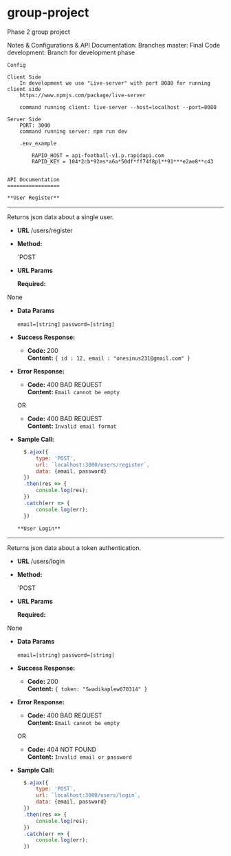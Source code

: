 # group-project
Phase 2 group project

Notes & Configurations & API Documentation:
    Branches
        master: Final Code
        development: Branch for development phase
            
    
    Config
    
    Client Side
        In development we use "Live-server" with port 8080 for running client side
        https://www.npmjs.com/package/live-server
        
        command running client: live-server --host=localhost --port=8080

    Server Side
        PORT: 3000
        command running server: npm run dev
        
        .env_example
        
            RAPID_HOST = api-football-v1.p.rapidapi.com
            RAPID_KEY = 104*2cb*92ms*a6a*50df*ff74f8p1**91***e2ae8**c43
           
           
    API Documentation
    =================
    
    **User Register**
----
  Returns json data about a single user.

* **URL**
  /users/register

* **Method:**

  `POST
  
*  **URL Params**

   **Required:**
   
  None 

* **Data Params**

   `email=[string]`
   `password=[string]`

* **Success Response:**

  * **Code:** 200 <br />
    **Content:** `{ id : 12, email : "onesinus231@gmail.com" }`
    
 
* **Error Response:**

  * **Code:** 400 BAD REQUEST <br />
    **Content:** `Email cannot be empty`

  OR

  * **Code:** 400 BAD REQUEST <br />
    **Content:** `Invalid email format`

* **Sample Call:**

  ```javascript
    $.ajax({
        type: 'POST',
        url: `localhost:3000/users/register`,
        data: {email, password}
    })
    .then(res => {
        console.log(res);
    })
    .catch(err => {
        console.log(err);
    })
  ```
  
      **User Login**
----
  Returns json data about a token authentication.

* **URL**
  /users/login

* **Method:**

  `POST
  
*  **URL Params**

   **Required:**
   
  None 

* **Data Params**

   `email=[string]`
   `password=[string]`

* **Success Response:**

  * **Code:** 200 <br />
    **Content:** `{ token: "Swadikaplew070314" }`
    
 
* **Error Response:**

  * **Code:** 400 BAD REQUEST <br />
    **Content:** `Email cannot be empty`

  OR

  * **Code:** 404 NOT FOUND <br />
    **Content:** `Invalid email or password`

* **Sample Call:**

  ```javascript
    $.ajax({
        type: 'POST',
        url: `localhost:3000/users/login`,
        data: {email, password}
    })
    .then(res => {
        console.log(res);
    })
    .catch(err => {
        console.log(err);
    })
  ```
